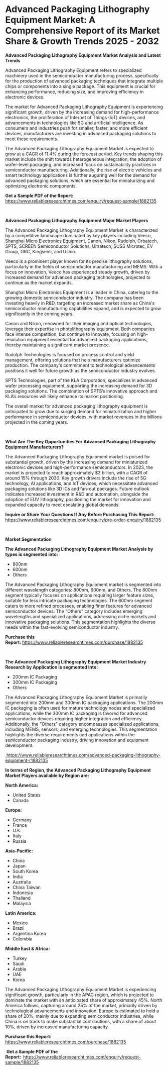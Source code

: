 <p><h1>Advanced Packaging Lithography Equipment Market: A Comprehensive Report of its Market Share & Growth Trends 2025 - 2032</h1></p><p><strong>Advanced Packaging Lithography Equipment Market Analysis and Latest Trends</strong></p>
<p><p>Advanced Packaging Lithography Equipment refers to specialized machinery used in the semiconductor manufacturing process, specifically for the production of advanced packaging techniques that integrate multiple chips or components into a single package. This equipment is crucial for enhancing performance, reducing size, and improving efficiency in electronic devices. </p><p>The market for Advanced Packaging Lithography Equipment is experiencing significant growth, driven by the increasing demand for high-performance electronics, the proliferation of Internet of Things (IoT) devices, and advancements in technologies like 5G and artificial intelligence. As consumers and industries push for smaller, faster, and more efficient devices, manufacturers are investing in advanced packaging solutions to meet these requirements.</p><p>The Advanced Packaging Lithography Equipment Market is expected to grow at a CAGR of 11.4% during the forecast period. Key trends shaping this market include the shift towards heterogeneous integration, the adoption of wafer-level packaging, and increased focus on sustainability practices in semiconductor manufacturing. Additionally, the rise of electric vehicles and smart technology applications is further auguring well for the demand for advanced packaging solutions, which are essential for miniaturizing and optimizing electronic components.</p></p>
<p><strong>Get a Sample PDF of the Report:&nbsp;</strong> <a href="https://www.reliableresearchtimes.com/enquiry/request-sample/1882135?utm_campaign=3002&utm_medium=2&utm_source=Github&utm_content=ia&utm_term=12042025&utm_id=advanced-packaging-lithography-equipment">https://www.reliableresearchtimes.com/enquiry/request-sample/1882135</a></p>
<p>&nbsp;</p>
<p><strong>Advanced Packaging Lithography Equipment Major Market Players</strong></p>
<p><p>The Advanced Packaging Lithography Equipment Market is characterized by a competitive landscape dominated by key players including Veeco, Shanghai Micro Electronics Equipment, Canon, Nikon, Rudolph, Orbatech, SPTS, SCREEN Semiconductor Solutions, Ultratech, SUSS Microtec, EV Group, ORC, Kingsemi, and Ushio. </p><p>Veeco is a prominent player known for its precise lithography solutions, particularly in the fields of semiconductor manufacturing and MEMS. With a focus on innovation, Veeco has experienced steady growth, driven by increased demand for advanced packaging technologies, projected to continue as the market expands.</p><p>Shanghai Micro Electronics Equipment is a leader in China, catering to the growing domestic semiconductor industry. The company has been investing heavily in R&D, targeting an increased market share as China's semiconductor manufacturing capabilities expand, and is expected to grow significantly in the coming years.</p><p>Canon and Nikon, renowned for their imaging and optical technologies, leverage their expertise in photolithography equipment. Both companies face intense competition, but continue to innovate, focusing on high-resolution equipment essential for advanced packaging applications, thereby maintaining a significant market presence.</p><p>Rudolph Technologies is focused on process control and yield management, offering solutions that help manufacturers optimize production. The company's commitment to technological advancements positions it well for future growth as the semiconductor industry evolves.</p><p>SPTS Technologies, part of the KLA Corporation, specializes in advanced wafer processing equipment, supporting the increasing demand for 3D packaging solutions. The combination of SPTS’s innovative approach and KLA’s resources will likely enhance its market positioning.</p><p>The overall market for advanced packaging lithography equipment is anticipated to grow due to surging demand for miniaturization and higher performance in semiconductor devices, with market revenues in the billions projected in the coming years.</p></p>
<p>&nbsp;</p>
<p><strong>What Are The Key Opportunities For Advanced Packaging Lithography Equipment Manufacturers?</strong></p>
<p><p>The Advanced Packaging Lithography Equipment market is poised for substantial growth, driven by the increasing demand for miniaturized electronic devices and high-performance semiconductors. In 2023, the market is projected to reach approximately $3 billion, with a CAGR of around 15% through 2030. Key growth drivers include the rise of 5G technology, AI applications, and IoT devices, which necessitate advanced packaging solutions like 3D ICs and fan-out packages. Future outlook indicates increased investment in R&D and automation, alongside the adoption of EUV lithography, positioning the market for innovation and expanded capacity to meet escalating global demands.</p></p>
<p><strong>Inquire or Share Your Questions If Any Before Purchasing This Report:</strong> <a href="https://www.reliableresearchtimes.com/enquiry/pre-order-enquiry/1882135?utm_campaign=3002&utm_medium=2&utm_source=Github&utm_content=ia&utm_term=12042025&utm_id=advanced-packaging-lithography-equipment">https://www.reliableresearchtimes.com/enquiry/pre-order-enquiry/1882135</a></p>
<p>&nbsp;</p>
<p><strong>Market Segmentation</strong></p>
<p><strong>The Advanced Packaging Lithography Equipment Market Analysis by types is segmented into:</strong></p>
<p><ul><li>800nm</li><li>600nm</li><li>Others</li></ul></p>
<p><p>The Advanced Packaging Lithography Equipment market is segmented into different wavelength categories: 800nm, 600nm, and Others. The 800nm segment typically focuses on applications requiring larger feature sizes, suitable for less intricate packaging technologies. The 600nm segment caters to more refined processes, enabling finer features for advanced semiconductor devices. The "Others" category includes emerging wavelengths and specialized applications, addressing niche markets and innovative packaging solutions. This segmentation highlights the diverse needs within the fast-evolving semiconductor industry.</p></p>
<p><strong>Purchase this Report:&nbsp;</strong><a href="https://www.reliableresearchtimes.com/purchase/1882135?utm_campaign=3002&utm_medium=2&utm_source=Github&utm_content=ia&utm_term=12042025&utm_id=advanced-packaging-lithography-equipment">https://www.reliableresearchtimes.com/purchase/1882135</a></p>
<p>&nbsp;</p>
<p><strong>The Advanced Packaging Lithography Equipment Market Industry Research by Application is segmented into:</strong></p>
<p><ul><li>200mm IC Packaging</li><li>300mm IC Packaging</li><li>Others</li></ul></p>
<p><p>The Advanced Packaging Lithography Equipment Market is primarily segmented into 200mm and 300mm IC packaging applications. The 200mm IC packaging is often used for mature technology nodes and specialized applications, while the 300mm IC packaging is favored for advanced semiconductor devices requiring higher integration and efficiency. Additionally, the "Others" category encompasses specialized applications, including MEMS, sensors, and emerging technologies. This segmentation highlights the diverse requirements and applications within the semiconductor packaging industry, driving innovation and equipment development.</p></p>
<p><a href="https://www.reliableresearchtimes.com/advanced-packaging-lithography-equipment-r1882135?utm_campaign=3002&utm_medium=2&utm_source=Github&utm_content=ia&utm_term=12042025&utm_id=advanced-packaging-lithography-equipment">&nbsp;https://www.reliableresearchtimes.com/advanced-packaging-lithography-equipment-r1882135</a></p>
<p><strong>In terms of Region, the Advanced Packaging Lithography Equipment Market Players available by Region are:</strong></p>
<p>
    <p> <strong> North America: </strong>
        <ul>
            <li>United States</li>
            <li>Canada</li>
        </ul>
        </p> 
    <p> <strong> Europe: </strong>
        <ul>
            <li>Germany</li>
            <li>France</li>
            <li>U.K.</li>
            <li>Italy</li>
            <li>Russia</li>
        </ul>
        </p> 
    <p> <strong> Asia-Pacific: </strong>
        <ul>
            <li>China</li>
            <li>Japan</li>
            <li>South Korea</li>
            <li>India</li>
            <li>Australia</li>
            <li>China Taiwan</li>
            <li>Indonesia</li>
            <li>Thailand</li>
            <li>Malaysia</li>
        </ul>
        </p> 
    <p> <strong> Latin America: </strong>
        <ul>
            <li>Mexico</li>
            <li>Brazil</li>
            <li>Argentina Korea</li>
            <li>Colombia</li>
        </ul>
        </p> 
    <p> <strong> Middle East & Africa: </strong>
        <ul>
            <li>Turkey</li>
            <li>Saudi</li>
            <li>Arabia</li>
            <li>UAE</li>
            <li>Korea</li>
        </ul>
    </p>
    </p>
<p><p>The Advanced Packaging Lithography Equipment Market is experiencing significant growth, particularly in the APAC region, which is projected to dominate the market with an anticipated share of approximately 45%. North America follows, capturing around 25% of the market, primarily driven by technological advancements and innovation. Europe is estimated to hold a share of 20%, mainly due to expanding semiconductor industries, while China is on track to make substantial contributions, with a share of about 10%, driven by increased manufacturing capacity.</p></p>
<p><strong>Purchase this Report: </strong><a href="https://www.reliableresearchtimes.com/purchase/1882135?utm_campaign=3002&utm_medium=2&utm_source=Github&utm_content=ia&utm_term=12042025&utm_id=advanced-packaging-lithography-equipment">https://www.reliableresearchtimes.com/purchase/1882135</a></p>
<p>&nbsp;<strong>Get a Sample PDF of the Report:&nbsp;&nbsp;</strong><a href="https://www.reliableresearchtimes.com/enquiry/request-sample/1882135?utm_campaign=3002&utm_medium=2&utm_source=Github&utm_content=ia&utm_term=12042025&utm_id=advanced-packaging-lithography-equipment">https://www.reliableresearchtimes.com/enquiry/request-sample/1882135</a></p>
<p><strong></strong></p>
<p><p></p><p></p><p></p></p>
